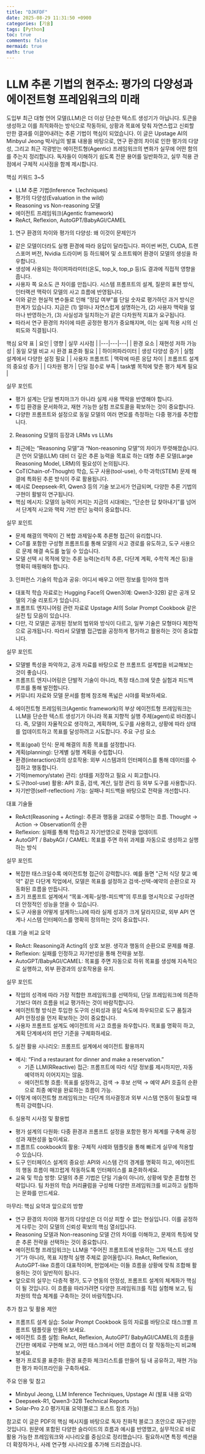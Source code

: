 ```yaml
---
title: "DJKFDF"
date: 2025-08-29 11:31:50 +0900
categories: [기술]
tags: [Python]
toc: true
comments: false
mermaid: true
math: true
---
```


# LLM 추론 기법의 현주소: 평가의 다양성과 에이전트형 프레임워크의 미래

도입부
최근 대형 언어 모델(LLM)은 더 이상 단순한 텍스트 생성기가 아닙니다. 토큰을 생성하고 이를 최적화하는 방식으로 작동하되, 상황과 목표에 맞춰 자연스럽고 신뢰할 만한 결과를 이끌어내려는 추론 기법이 핵심이 되었습니다. 이 글은 Upstage AI의 Minbyul Jeong 박사님의 발표 내용을 바탕으로, 연구 환경의 차이로 인한 평가의 다양성, 그리고 최근 각광받는 에이전트형(Agentic) 프레임워크의 변화가 실무에 어떤 함의를 주는지 정리합니다. 독자들이 이해하기 쉽도록 전문 용어를 일반화하고, 실무 적용 관점에서 구체적 시사점을 함께 제시합니다.

핵심 키워드 3~5
- LLM 추론 기법(Inference Techniques)
- 평가의 다양성(Evaluation in the wild)
- Reasoning vs Non-reasoning 모델
- 에이전트 프레임워크(Agentic framework)
- ReAct, Reflexion, AutoGPT/BabyAGI/CAMEL

1) 연구 환경의 차이와 평가의 다양성: 왜 이것이 문제인가
- 같은 모델이더라도 실행 환경에 따라 응답이 달라집니다. 파이썬 버전, CUDA, 트랜스포머 버전, Nvidia 드라이버 등 하드웨어 및 소프트웨어 환경이 모델의 생성을 좌우합니다.
- 생성에 사용되는 하이퍼파라미터(온도, top_k, top_p 등)도 결과에 직접적 영향을 줍니다.
- 사용자 쪽 요소도 큰 차이를 만듭니다. 시스템 프롬프트의 설계, 질문의 표현 방식, 인터랙션 맥락이 모델의 사고 흐름에 반영됩니다.
- 이와 같은 현실적 변수들로 인해 “정답 여부”를 단일 숫자로 평가하던 과거 방식은 한계가 있습니다. 지금은 (1) 얼마나 자연스럽게 설명하는가, (2) 사용자 맥락을 얼마나 반영하는가, (3) 사실성과 일치하는가 같은 다차원적 지표가 요구됩니다.
- 따라서 연구 환경의 차이에 따른 공정한 평가가 중요해지며, 이는 실제 적용 시의 신뢰도와 직결됩니다.

핵심 요약 표
| 요인 | 영향 | 실무 시사점 |
|---|---|---|
| 환경 요소 | 재현성 저하 가능성 | 동일 모델 비교 시 환경 표준화 필요 |
| 하이퍼파라미터 | 생성 다양성 증가 | 실험 설계에서 다양한 설정 필요 |
| 사용자 프롬프트 | 맥락에 따른 응답 차이 | 프롬프트 설계의 중요성 증가 |
| 다차원 평가 | 단일 점수로 부족 | task별 목적에 맞춘 평가 체계 필요 |

실무 포인트
- 평가 설계는 단일 벤치마크가 아니라 실제 사용 맥락을 반영해야 합니다.
- 투입 환경을 문서화하고, 재현 가능한 실험 프로토콜을 확보하는 것이 중요합니다.
- 다양한 프롬프트와 설정으로 동일 모델의 여러 면모를 측정하는 다중 평가를 추천합니다.

2) Reasoning 모델의 등장과 LRMs vs LLMs
- 최근에는 “Reasoning 모델”과 “Non-reasoning 모델”의 차이가 뚜렷해졌습니다. 큰 언어 모델(LLM) 대비 더 깊은 추론 능력을 목표로 하는 대형 추론 모델(Large Reasoning Model, LRM)의 필요성이 논의됩니다.
- CoT(Chain-of-Thought) 학습, 도구 사용(tool-use), 수학·과학(STEM) 문제 해결에 특화된 추론 방식이 주로 활용됩니다.
- 예시로 Deepseek-R1, Qwen3 등의 기술 보고서가 언급되며, 다양한 추론 기법의 구현이 활발히 연구됩니다.
- 핵심 메시지: 모델의 능력이 커지는 지금의 시대에는, “단순한 답 찾아내기”를 넘어서 단계적 사고와 맥락 기반 판단 능력이 중요합니다.

실무 포인트
- 문제 해결의 맥락이 긴 복합 과제일수록 추론형 접근이 유리합니다.
- CoT를 포함한 구성형 프롬프트를 통해 모델의 사고 경로를 유도하고, 도구 사용으로 문제 해결 속도를 높일 수 있습니다.
- 모델 선택 시 목적에 맞는 추론 능력(논리적 추론, 다단계 계획, 수학적 계산 등)을 명확히 매핑해야 합니다.

3) 인퍼런스 기술의 학습과 공유: 어디서 배우고 어떤 정보를 믿어야 할까
- 대표적 학습 자료로는 Hugging Face의 Qwen3(예: Qwen3-32B) 같은 공개 모델의 기술 리포트가 있습니다.
- 프롬프트 엔지니어링 관련 자료로 Upstage AI의 Solar Prompt Cookbook 같은 실전 팁 모음이 있습니다.
- 다만, 각 모델은 공개된 정보의 범위와 방식이 다르고, 일부 기술은 모형마다 제한적으로 공개됩니다. 따라서 모델별 접근법을 공정하게 평가하고 활용하는 것이 중요합니다.

실무 포인트
- 모델별 특성을 파악하고, 공개 자료를 바탕으로 한 프롬프트 설계법을 비교해보는 것이 좋습니다.
- 프롬프트 엔지니어링은 단발적 기술이 아니라, 특정 태스크에 맞춘 실험과 피드백 루프를 통해 발전합니다.
- 커뮤니티 자료와 모델 문서를 함께 참조해 폭넓은 시야를 확보하세요.

4) 에이전트형 프레임워크(Agentic framework)의 부상
에이전트형 프레임워크는 LLM을 단순한 텍스트 생성기가 아니라 목표 지향적 실행 주체(agent)로 바라봅니다. 즉, 모델이 자율적으로 생각하고, 계획하며, 도구를 사용하고, 상황에 따라 상태를 업데이트하고 목표를 달성하려고 시도합니다.
주요 구성 요소
- 목표(goal) 인식: 문제 해결의 최종 목표를 설정합니다.
- 계획(planning): 단계별 실행 계획을 수립합니다.
- 환경(interaction)과의 상호작용: 외부 시스템과의 인터페이스를 통해 데이터를 수집하고 행동합니다.
- 기억(memory/state) 관리: 상태를 저장하고 필요 시 회고합니다.
- 도구(tool-use) 활용: API 호출, 검색, 계산, 일정 관리 등 외부 도구를 사용합니다.
- 자기반영(self-reflection) 가능: 실패나 피드백을 바탕으로 전략을 개선합니다.

대표 기술들
- ReAct(Reasoning + Acting): 추론과 행동을 교대로 수행하는 흐름. Thought → Action → Observation의 순환
- Reflexion: 실패를 통해 학습하고 자기반영으로 전략을 업데이트
- AutoGPT / BabyAGI / CAMEL: 목표를 주면 하위 과제를 자동으로 생성하고 실행하는 방식

실무 포인트
- 복잡한 태스크일수록 에이전트형 접근이 강력합니다. 예를 들면 "근처 식당 찾고 예약" 같은 다단계 작업에서, 모델은 목표를 설정하고 검색-선택-예약의 순환으로 자동화된 흐름을 만듭니다.
- 초기 프롬프트 설계에서 “목표-계획-실행-피드백”의 루프를 명시적으로 구성하면 더 안정적인 성능을 얻을 수 있습니다.
- 도구 사용을 어떻게 설계하느냐에 따라 실제 성과가 크게 달라지므로, 외부 API 연계나 시스템 인터페이스를 명확히 정의하는 것이 중요합니다.

대표 기술 비교 요약
- ReAct: Reasoning과 Acting의 상호 보완. 생각과 행동의 순환으로 문제를 해결.
- Reflexion: 실패를 인정하고 자기반성을 통해 전략을 보정.
- AutoGPT/BabyAGI/CAMEL: 목표를 주면 자동으로 하위 목표를 생성해 지속적으로 실행하고, 외부 환경과의 상호작용을 유지.

실무 포인트
- 작업의 성격에 따라 가장 적합한 프레임워크를 선택하되, 단일 프레임워크에 의존하기보다 여러 흐름을 비교 평가하는 것이 바람직합니다.
- 에이전트형 방식은 투입한 도구의 신뢰성과 응답 속도에 좌우되므로 도구 품질과 API 안정성을 먼저 확보하는 것이 중요합니다.
- 사용자 프롬프트 설계도 에이전트의 사고 흐름을 좌우합니다. 목표를 명확히 하고, 계획 단계에서의 판단 기준을 구체화하세요.

5) 실전 활용 시나리오: 프롬프트 설계에서 에이전트 활용까지
- 예시: “Find a restaurant for dinner and make a reservation.”
  - 기존 LLM(RReactive) 접근: 프롬프트에 따라 식당 정보를 제시하지만, 자동 예약까지 이어지지는 않음.
  - 에이전트형 흐름: 목표를 설정하고, 검색 → 후보 선택 → 예약 API 호출의 순환으로 최종 예약을 완료하는 흐름이 가능.
- 이렇게 에이전트형 프레임워크는 다단계 의사결정과 외부 시스템 연동이 필요할 때 특히 강력합니다.

6) 실용적 시사점 및 활용법
- 평가 설계의 다원화: 다중 환경과 프롬프트 설정을 포함한 평가 체계를 구축해 공정성과 재현성을 높이세요.
- 프롬프트 cookbook의 활용: 구체적 사례와 템플릿을 통해 빠르게 실무에 적용할 수 있습니다.
- 도구 인터페이스 설계의 중요성: API와 시스템 간의 경계를 명확히 하고, 에이전트의 행동 흐름이 매끄럽게 작동하도록 인터페이스를 표준화하세요.
- 교육 및 학습 방향: 모델의 추론 기법은 단일 기술이 아니라, 상황에 맞춘 혼합형 전략입니다. 팀 차원의 학습 커리큘럼을 구성해 다양한 프레임워크를 비교하고 실험하는 문화를 만드세요.

마무리: 핵심 요약과 앞으로의 방향
- 연구 환경의 차이와 평가의 다양성은 더 이상 피할 수 없는 현실입니다. 이를 공정하게 다루는 것이 모델의 신뢰성 확보의 핵심 열쇠입니다.
- Reasoning 모델과 Non-reasoning 모델 간의 차이를 이해하고, 문제의 특징에 맞춘 추론 전략을 선택하는 것이 중요합니다.
- 에이전트형 프레임워크는 LLM을 “주어진 프롬프트에 반응하는 그저 텍스트 생성기”가 아니라, 목표 지향적 실행 주체로 끌어올립니다. ReAct, Reflexion, AutoGPT-like 흐름이 대표적이며, 현업에서는 이들 흐름을 상황에 맞춰 조합해 활용하는 것이 일반적이 됩니다.
- 앞으로의 실무는 다층적 평가, 도구 연동의 안정성, 프롬프트 설계의 체계화가 핵심이 될 것입니다. 이 흐름을 따라가려면 다양한 프레임워크를 직접 실험해 보고, 팀 차원의 학습 체계를 구축하는 것이 바람직합니다.

추가 참고 및 활용 제안
- 프롬프트 설계 실습: Solar Prompt Cookbook 등의 자료를 바탕으로 태스크별 프롬프트 템플릿을 만들어 보세요.
- 에이전트 흐름 실험: ReAct, Reflexion, AutoGPT/ BabyAGI/CAMEL의 흐름을 간단한 예제로 구현해 보고, 어떤 태스크에서 어떤 흐름이 더 잘 작동하는지 비교해 보세요.
- 평가 프로토콜 표준화: 환경 표준화 체크리스트를 만들어 팀 내 공유하고, 재현 가능한 평가 파이프라인을 구축하세요.

주요 인용 및 참고
- Minbyul Jeong, LLM Inference Techniques, Upstage AI (발표 내용 요약)
- Deepseek-R1, Qwen3-32B Technical Reports
- Solar-Pro 2.0 평가지표 요약(블로그 포스트 참조 가능)

참고로 이 글은 PDF의 핵심 메시지를 바탕으로 독자 친화적 블로그 초안으로 재구성한 것입니다. 원문에 포함된 다양한 슬라이드의 흐름과 예시를 반영했고, 실무적으로 바로 활용 가능한 프레임워크와 시나리오를 중심으로 정리했습니다. 필요하시면 특정 섹션을 더 확장하거나, 사례 연구형 시나리오를 추가해 드리겠습니다.